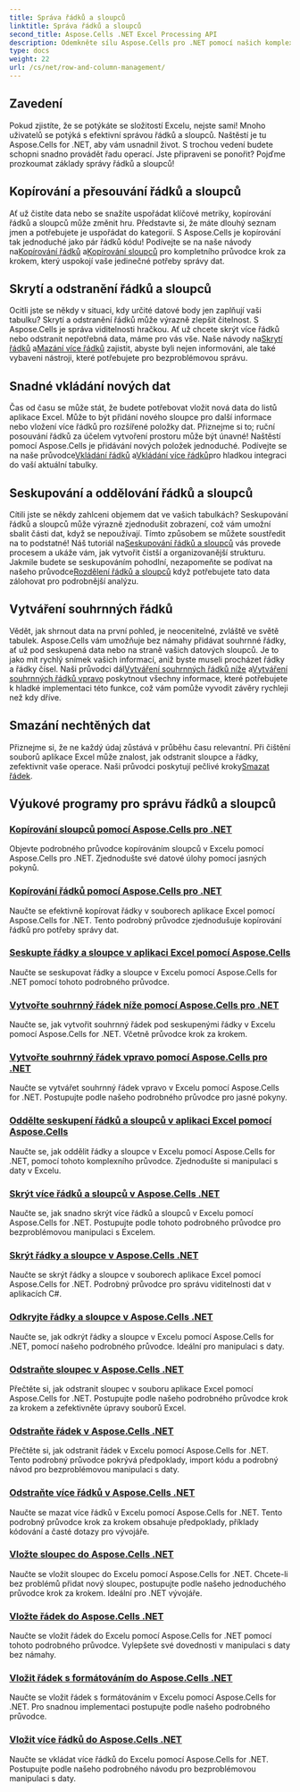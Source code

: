 ```yaml
---
title: Správa řádků a sloupců
linktitle: Správa řádků a sloupců
second_title: Aspose.Cells .NET Excel Processing API
description: Odemkněte sílu Aspose.Cells pro .NET pomocí našich komplexních výukových programů pro správu řádků a sloupců, abyste si bez námahy vylepšili své dovednosti v Excelu.
type: docs
weight: 22
url: /cs/net/row-and-column-management/
---
```

## Zavedení

Pokud zjistíte, že se potýkáte se složitostí Excelu, nejste sami! Mnoho uživatelů se potýká s efektivní správou řádků a sloupců. Naštěstí je tu Aspose.Cells for .NET, aby vám usnadnil život. S trochou vedení budete schopni snadno provádět řadu operací. Jste připraveni se ponořit? Pojďme prozkoumat základy správy řádků a sloupců!

## Kopírování a přesouvání řádků a sloupců

 Ať už čistíte data nebo se snažíte uspořádat klíčové metriky, kopírování řádků a sloupců může změnit hru. Představte si, že máte dlouhý seznam jmen a potřebujete je uspořádat do kategorií. S Aspose.Cells je kopírování tak jednoduché jako pár řádků kódu! Podívejte se na naše návody na[Kopírování řádků](./copying-rows/) a[Kopírování sloupců](./copying-columns/) pro kompletního průvodce krok za krokem, který uspokojí vaše jedinečné potřeby správy dat.

## Skrytí a odstranění řádků a sloupců

 Ocitli jste se někdy v situaci, kdy určité datové body jen zaplňují vaši tabulku? Skrytí a odstranění řádků může výrazně zlepšit čitelnost. S Aspose.Cells je správa viditelnosti hračkou. Ať už chcete skrýt více řádků nebo odstranit nepotřebná data, máme pro vás vše. Naše návody na[Skrytí řádků](./hide-rows-columns-aspose-cells/) a[Mazání více řádků](./delete-multiple-rows-aspose-cells/) zajistit, abyste byli nejen informováni, ale také vybaveni nástroji, které potřebujete pro bezproblémovou správu.

## Snadné vkládání nových dat

 Čas od času se může stát, že budete potřebovat vložit nová data do listů aplikace Excel. Může to být přidání nového sloupce pro další informace nebo vložení více řádků pro rozšířené položky dat. Přiznejme si to; ruční posouvání řádků za účelem vytvoření prostoru může být únavné! Naštěstí pomocí Aspose.Cells je přidávání nových položek jednoduché. Podívejte se na naše průvodce[Vkládání řádků](./insert-row-aspose-cells/) a[Vkládání více řádků](./insert-multiple-rows-aspose-cells/)pro hladkou integraci do vaší aktuální tabulky.

## Seskupování a oddělování řádků a sloupců

 Cítili jste se někdy zahlceni objemem dat ve vašich tabulkách? Seskupování řádků a sloupců může výrazně zjednodušit zobrazení, což vám umožní sbalit části dat, když se nepoužívají. Tímto způsobem se můžete soustředit na to podstatné! Náš tutoriál na[Seskupování řádků a sloupců](./grouping-rows-and-columns/) vás provede procesem a ukáže vám, jak vytvořit čistší a organizovanější strukturu. Jakmile budete se seskupováním pohodlní, nezapomeňte se podívat na našeho průvodce[Rozdělení řádků a sloupců](./ungrouping-rows-and-columns/) když potřebujete tato data zálohovat pro podrobnější analýzu.

## Vytváření souhrnných řádků

Vědět, jak shrnout data na první pohled, je neocenitelné, zvláště ve světě tabulek. Aspose.Cells vám umožňuje bez námahy přidávat souhrnné řádky, ať už pod seskupená data nebo na straně vašich datových sloupců. Je to jako mít rychlý snímek vašich informací, aniž byste museli procházet řádky a řádky čísel. Naši průvodci dál[Vytváření souhrnných řádků níže](./summary-row-below/) a[Vytváření souhrnných řádků vpravo](./summary-row-right/) poskytnout všechny informace, které potřebujete k hladké implementaci této funkce, což vám pomůže vyvodit závěry rychleji než kdy dříve.

## Smazání nechtěných dat

 Přiznejme si, že ne každý údaj zůstává v průběhu času relevantní. Při čištění souborů aplikace Excel může znalost, jak odstranit sloupce a řádky, zefektivnit vaše operace. Naši průvodci poskytují pečlivé kroky[Smazat řádek](./delete-row-aspose-cells/).

## Výukové programy pro správu řádků a sloupců
### [Kopírování sloupců pomocí Aspose.Cells pro .NET](./copying-columns/)
Objevte podrobného průvodce kopírováním sloupců v Excelu pomocí Aspose.Cells pro .NET. Zjednodušte své datové úlohy pomocí jasných pokynů.
### [Kopírování řádků pomocí Aspose.Cells pro .NET](./copying-rows/)
Naučte se efektivně kopírovat řádky v souborech aplikace Excel pomocí Aspose.Cells for .NET. Tento podrobný průvodce zjednodušuje kopírování řádků pro potřeby správy dat.
### [Seskupte řádky a sloupce v aplikaci Excel pomocí Aspose.Cells](./grouping-rows-and-columns/)
Naučte se seskupovat řádky a sloupce v Excelu pomocí Aspose.Cells for .NET pomocí tohoto podrobného průvodce.
### [Vytvořte souhrnný řádek níže pomocí Aspose.Cells pro .NET](./summary-row-below/)
Naučte se, jak vytvořit souhrnný řádek pod seskupenými řádky v Excelu pomocí Aspose.Cells for .NET. Včetně průvodce krok za krokem.
### [Vytvořte souhrnný řádek vpravo pomocí Aspose.Cells pro .NET](./summary-row-right/)
Naučte se vytvářet souhrnný řádek vpravo v Excelu pomocí Aspose.Cells for .NET. Postupujte podle našeho podrobného průvodce pro jasné pokyny.
### [Oddělte seskupení řádků a sloupců v aplikaci Excel pomocí Aspose.Cells](./ungrouping-rows-and-columns/)
Naučte se, jak oddělit řádky a sloupce v Excelu pomocí Aspose.Cells for .NET, pomocí tohoto komplexního průvodce. Zjednodušte si manipulaci s daty v Excelu.
### [Skrýt více řádků a sloupců v Aspose.Cells .NET](./hide-multiple-rows-columns-aspose-cells/)
Naučte se, jak snadno skrýt více řádků a sloupců v Excelu pomocí Aspose.Cells for .NET. Postupujte podle tohoto podrobného průvodce pro bezproblémovou manipulaci s Excelem.
### [Skrýt řádky a sloupce v Aspose.Cells .NET](./hide-rows-columns-aspose-cells/)
Naučte se skrýt řádky a sloupce v souborech aplikace Excel pomocí Aspose.Cells for .NET. Podrobný průvodce pro správu viditelnosti dat v aplikacích C#.
### [Odkryjte řádky a sloupce v Aspose.Cells .NET](./unhide-rows-columns-aspose-cells/)
Naučte se, jak odkrýt řádky a sloupce v Excelu pomocí Aspose.Cells for .NET, pomocí našeho podrobného průvodce. Ideální pro manipulaci s daty.
### [Odstraňte sloupec v Aspose.Cells .NET](./delete-column-aspose-cells/)
Přečtěte si, jak odstranit sloupec v souboru aplikace Excel pomocí Aspose.Cells for .NET. Postupujte podle našeho podrobného průvodce krok za krokem a zefektivněte úpravy souborů Excel.
### [Odstraňte řádek v Aspose.Cells .NET](./delete-row-aspose-cells/)
Přečtěte si, jak odstranit řádek v Excelu pomocí Aspose.Cells for .NET. Tento podrobný průvodce pokrývá předpoklady, import kódu a podrobný návod pro bezproblémovou manipulaci s daty.
### [Odstraňte více řádků v Aspose.Cells .NET](./delete-multiple-rows-aspose-cells/)
Naučte se mazat více řádků v Excelu pomocí Aspose.Cells for .NET. Tento podrobný průvodce krok za krokem obsahuje předpoklady, příklady kódování a časté dotazy pro vývojáře.
### [Vložte sloupec do Aspose.Cells .NET](./insert-column-aspose-cells/)
Naučte se vložit sloupec do Excelu pomocí Aspose.Cells for .NET. Chcete-li bez problémů přidat nový sloupec, postupujte podle našeho jednoduchého průvodce krok za krokem. Ideální pro .NET vývojáře.
### [Vložte řádek do Aspose.Cells .NET](./insert-row-aspose-cells/)
Naučte se vložit řádek do Excelu pomocí Aspose.Cells for .NET pomocí tohoto podrobného průvodce. Vylepšete své dovednosti v manipulaci s daty bez námahy.
### [Vložit řádek s formátováním do Aspose.Cells .NET](./insert-row-formatting-aspose-cells/)
Naučte se vložit řádek s formátováním v Excelu pomocí Aspose.Cells for .NET. Pro snadnou implementaci postupujte podle našeho podrobného průvodce.
### [Vložit více řádků do Aspose.Cells .NET](./insert-multiple-rows-aspose-cells/)
Naučte se vkládat více řádků do Excelu pomocí Aspose.Cells for .NET. Postupujte podle našeho podrobného návodu pro bezproblémovou manipulaci s daty.